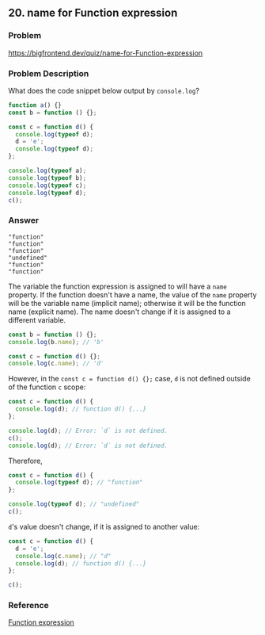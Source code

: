 ## 20. name for Function expression

### Problem

https://bigfrontend.dev/quiz/name-for-Function-expression

### Problem Description

What does the code snippet below output by `console.log`?

```js
function a() {}
const b = function () {};

const c = function d() {
  console.log(typeof d);
  d = 'e';
  console.log(typeof d);
};

console.log(typeof a);
console.log(typeof b);
console.log(typeof c);
console.log(typeof d);
c();
```

### Answer

```
"function"
"function"
"function"
"undefined"
"function"
"function"
```

The variable the function expression is assigned to will have a `name` property. If the function doesn't have a name, the value of the `name` property will be the variable name (implicit name); otherwise it will be the function name (explicit name). The name doesn't change if it is assigned to a different variable.

```js
const b = function () {};
console.log(b.name); // 'b'

const c = function d() {};
console.log(c.name); // 'd'
```

However, in the `const c = function d() {};` case, `d` is not defined outside of the function `c` scope:

```js
const c = function d() {
  console.log(d); // function d() {...}
};

console.log(d); // Error: `d` is not defined.
c();
console.log(d); // Error: `d` is not defined.
```

Therefore,

```js
const c = function d() {
  console.log(typeof d); // "function"
};

console.log(typeof d); // "undefined"
c();
```

`d`'s value doesn't change, if it is assigned to another value:

```js
const c = function d() {
  d = 'e';
  console.log(c.name); // "d"
  console.log(d); // function d() {...}
};

c();
```

### Reference

[Function expression](https://developer.mozilla.org/en-US/docs/web/JavaScript/Reference/Operators/function)
